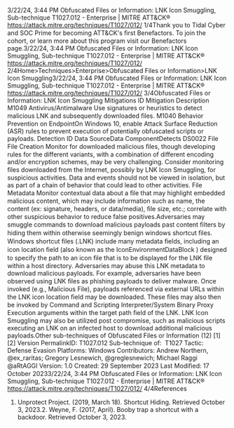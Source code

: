 3/22/24, 3:44 PM Obfuscated Files or Information: LNK Icon Smuggling, Sub-technique T1027.012 - Enterprise | MITRE ATT&CK®
https://attack.mitre.org/techniques/T1027/012/ 1/4Thank you to Tidal Cyber and SOC Prime for becoming ATT&CK's ﬁrst Benefactors. To join the cohort, or learn more about this program visit our
Benefactors page.3/22/24, 3:44 PM Obfuscated Files or Information: LNK Icon Smuggling, Sub-technique T1027.012 - Enterprise | MITRE ATT&CK®
https://attack.mitre.org/techniques/T1027/012/ 2/4Home>Techniques>Enterprise>Obfuscated Files or Information>LNK Icon Smuggling3/22/24, 3:44 PM Obfuscated Files or Information: LNK Icon Smuggling, Sub-technique T1027.012 - Enterprise | MITRE ATT&CK®
https://attack.mitre.org/techniques/T1027/012/ 3/4Obfuscated Files or Information: LNK Icon Smuggling
Mitigations
ID Mitigation Description
M1049 Antivirus/Antimalware Use signatures or heuristics to detect malicious LNK and subsequently downloaded ﬁles.
M1040 Behavior Prevention on
EndpointOn Windows 10, enable Attack Surface Reduction (ASR) rules to prevent execution of
potentially obfuscated scripts or payloads.
Detection
ID Data SourceData ComponentDetects
DS0022 File File Creation Monitor for downloaded malicious ﬁles, though developing rules for the different variants, with
a combination of different encoding and/or encryption schemes, may be very challenging.
Consider monitoring ﬁles downloaded from the Internet, possibly by LNK Icon Smuggling, for
suspicious activities. Data and events should not be viewed in isolation, but as part of a chain
of behavior that could lead to other activities.
File Metadata Monitor contextual data about a ﬁle that may highlight embedded malicious content, which
may include information such as name, the content (ex: signature, headers, or data/media), ﬁle
size, etc.; correlate with other suspicious behavior to reduce false positives.Adversaries may smuggle commands to download malicious payloads past content ﬁlters by hiding them within otherwise seemingly
benign windows shortcut ﬁles. Windows shortcut ﬁles (.LNK) include many metadata ﬁelds, including an icon location ﬁeld (also known as
the IconEnvironmentDataBlock ) designed to specify the path to an icon ﬁle that is to be displayed for the LNK ﬁle within a host directory.
Adversaries may abuse this LNK metadata to download malicious payloads. For example, adversaries have been observed using LNK ﬁles
as phishing payloads to deliver malware. Once invoked (e.g., Malicious File), payloads referenced via external URLs within the LNK icon
location ﬁeld may be downloaded. These ﬁles may also then be invoked by Command and Scripting Interpreter/System Binary Proxy
Execution arguments within the target path ﬁeld of the LNK.
LNK Icon Smuggling may also be utilized post compromise, such as malicious scripts executing an LNK on an infected host to download
additional malicious payloads.Other sub-techniques of Obfuscated Files or Information (12)
[1][2]
Version PermalinkID: T1027.012
Sub-technique of:  T1027
 
Tactic: Defense Evasion
 
Platforms: Windows
Contributors: Andrew Northern, @ex\_raritas; Gregory Lesnewich, @greglesnewich; Michael Raggi @aRtAGGI
Version: 1.0
Created: 29 September 2023
Last Modiﬁed: 17 October 20233/22/24, 3:44 PM Obfuscated Files or Information: LNK Icon Smuggling, Sub-technique T1027.012 - Enterprise | MITRE ATT&CK®
https://attack.mitre.org/techniques/T1027/012/ 4/4References
1. Unprotect Project. (2019, March 18). Shortcut Hiding.
Retrieved October 3, 2023.2. Weyne, F. (2017, April). Booby trap a shortcut with a backdoor.
Retrieved October 3, 2023.